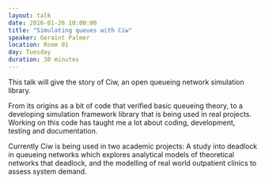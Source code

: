 ```yaml
---
layout: talk
date: 2016-01-26 10:00:00
title: "Simulating queues with Ciw"
speaker: Geraint Palmer
location: Room 01
day: Tuesday
duration: 30 minutes
---
```


This talk will give the story of Ciw, an open queueing
network simulation library.

From its origins as a bit of code that verified basic queueing theory, to a developing simulation
framework library that is being used in real projects. Working on this code has taught me a lot
about coding, development, testing and documentation.

Currently Ciw is being used in two academic projects: A study into deadlock in
queueing networks which explores analytical models of theoretical networks that
deadlock, and the modelling of real world outpatient clinics to assess system
demand.
